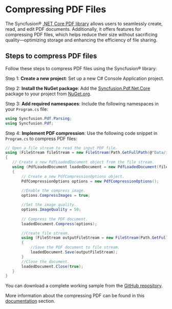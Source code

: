 # Compressing PDF Files

The Syncfusion&reg; [.NET Core PDF library](https://www.syncfusion.com/document-processing/pdf-framework/net-core/pdf-library) allows users to seamlessly create, read, and edit PDF documents. Additionally, it offers features for compressing PDF files, which helps reduce their size without sacrificing quality—optimizing storage and enhancing the efficiency of file sharing.

## Steps to compress PDF files

Follow these steps to compress PDF files using the Syncfusion&reg; library:

Step 1: **Create a new project**: Set up a new C# Console Application project.

Step 2: **Install the NuGet package**: Add the [Syncfusion.Pdf.Net.Core](https://www.nuget.org/packages/Syncfusion.Pdf.Net.Core/) package to your project from [NuGet.org](https://www.nuget.org/).

Step 3: **Add required namespaces**: Include the following namespaces in your `Program.cs` file:

   ```csharp
   using Syncfusion.Pdf.Parsing;
   using Syncfusion.Pdf;
   ```

Step 4: **Implement PDF compression**: Use the following code snippet in `Program.cs` to compress PDF files:

   ```csharp
  // Open a file stream to read the input PDF file.
  using (FileStream fileStream = new FileStream(Path.GetFullPath(@"Data/input.pdf"), FileMode.Open, FileAccess.Read))
  { 
      // Create a new PdfLoadedDocument object from the file stream.
      using (PdfLoadedDocument loadedDocument = new PdfLoadedDocument(fileStream))
      { 
          // Create a new PdfCompressionOptions object.
          PdfCompressionOptions options = new PdfCompressionOptions(); 
        
          //Enable the compress image.
          options.CompressImages = true;

          //Set the image quality.
          options.ImageQuality = 50;
        
          // Compress the PDF document.
          loadedDocument.Compress(options);

          //Create file stream.
          using (FileStream outputFileStream = new FileStream(Path.GetFullPath(@"Output/Output.pdf"), FileMode.Create, FileAccess.ReadWrite))
          {
              //Save the PDF document to file stream.
              loadedDocument.Save(outputFileStream);
          }
          //Close the document.
          loadedDocument.Close(true);
      }
  } 
   ```

You can download a complete working sample from the [GitHub repository](https://github.com/SyncfusionExamples/PDF-Examples/tree/master/Compression/Compress-the-existing-PDF-document).

More information about the compressing PDF can be found in this [documentation](https://help.syncfusion.com/document-processing/pdf/pdf-library/net/working-with-compression) section.